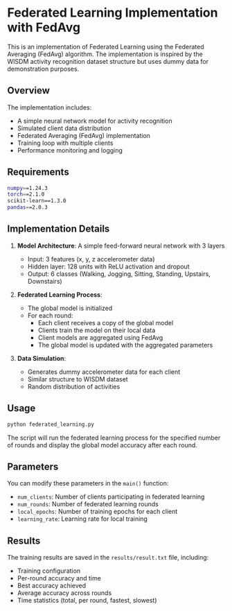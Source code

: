 # Federated Learning Implementation with FedAvg

This is an implementation of Federated Learning using the Federated Averaging (FedAvg) algorithm. The implementation is inspired by the WISDM activity recognition dataset structure but uses dummy data for demonstration purposes.

## Overview

The implementation includes:
- A simple neural network model for activity recognition
- Simulated client data distribution
- Federated Averaging (FedAvg) implementation
- Training loop with multiple clients
- Performance monitoring and logging

## Requirements

```bash
numpy==1.24.3
torch==2.1.0
scikit-learn==1.3.0
pandas==2.0.3
```

## Implementation Details

1. **Model Architecture**: A simple feed-forward neural network with 3 layers
   - Input: 3 features (x, y, z accelerometer data)
   - Hidden layer: 128 units with ReLU activation and dropout
   - Output: 6 classes (Walking, Jogging, Sitting, Standing, Upstairs, Downstairs)

2. **Federated Learning Process**:
   - The global model is initialized
   - For each round:
     - Each client receives a copy of the global model
     - Clients train the model on their local data
     - Client models are aggregated using FedAvg
     - The global model is updated with the aggregated parameters

3. **Data Simulation**:
   - Generates dummy accelerometer data for each client
   - Similar structure to WISDM dataset
   - Random distribution of activities

## Usage

```bash
python federated_learning.py
```

The script will run the federated learning process for the specified number of rounds and display the global model accuracy after each round.

## Parameters

You can modify these parameters in the `main()` function:
- `num_clients`: Number of clients participating in federated learning
- `num_rounds`: Number of federated learning rounds
- `local_epochs`: Number of training epochs for each client
- `learning_rate`: Learning rate for local training

## Results

The training results are saved in the `results/result.txt` file, including:
- Training configuration
- Per-round accuracy and time
- Best accuracy achieved
- Average accuracy across rounds
- Time statistics (total, per round, fastest, slowest) 